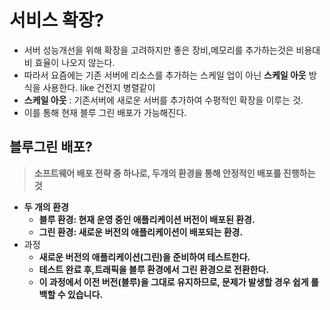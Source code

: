 # 서비스 확장?

- 서버 성능개선을 위해 확장을 고려하지만 좋은 장비,메모리를 추가하는것은 비용대비 효율이 나오지 않는다.
- 따라서 요즘에는 기존 서버에 리소스를 추가하는 스케일 업이 아닌 **스케일 아웃** 방식을 사용한다. like 건전지 병렬같이
- **스케일 아웃** : 기존서버에 새로운 서버를 추가하여 수평적인 확장을 이루는 것.
- 이를 통해 현재 블루 그린 배포가 가능해진다.

## 블루그린 배포?

> **소프트웨어 배포 전략 중 하나로, 두개의 환경을 통해 안정적인 배포를 진행하는 것**

- **두 개의 환경**
  - **블루 환경: 현재 운영 중인 애플리케이션 버전이 배포된 환경.**
  - **그린 환경: 새로운 버전의 애플리케이션이 배포되는 환경.**
- 과정
  - **새로운 버전의 애플리케이션(그린)을 준비하여 테스트한다.**
  - **테스트 완료 후,트래픽을 블루 환경에서 그린 환경으로 전환한다.**
  - **이 과정에서 이전 버전(블루)을 그대로 유지하므로, 문제가 발생할 경우 쉽게 롤백할 수 있습니다.**
